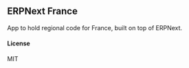 ## ERPNext France

App to hold regional code for France, built on top of ERPNext.

#### License

MIT